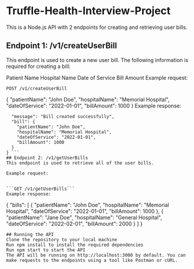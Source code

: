 # Truffle-Health-Interview-Project

This is a Node.js API with 2 endpoints for creating and retrieving user bills.

## Endpoint 1: /v1/createUserBill
This endpoint is used to create a new user bill. The following information is required for creating a bill:

Patient Name
Hospital Name
Date of Service
Bill Amount
Example request:

```POST /v1/createUserBill```

{
  "patientName": "John Doe",
  "hospitalName": "Memorial Hospital",
  "dateOfService": "2022-01-01",
  "billAmount": 1000
}
Example response:

``` {
  "message": "Bill created successfully",
  "bill": {
    "patientName": "John Doe",
    "hospitalName": "Memorial Hospital",
    "dateOfService": "2022-01-01",
    "billAmount": 1000
  }
} ```
## Endpoint 2: /v1/getUserBills
This endpoint is used to retrieve all of the user bills.

Example request:


```GET /v1/getUserBills```
Example response:

```
{
  "bills": [
    {
      "patientName": "John Doe",
      "hospitalName": "Memorial Hospital",
      "dateOfService": "2022-01-01",
      "billAmount": 1000
    },
    {
      "patientName": "Jane Doe",
      "hospitalName": "General Hospital",
      "dateOfService": "2022-02-01",
      "billAmount": 2000
    }
  ]
}
```
## Running the API
Clone the repository to your local machine
Run npm install to install the required dependencies
Run npm start to start the API
The API will be running on http://localhost:3000 by default. You can make requests to the endpoints using a tool like Postman or cURL.